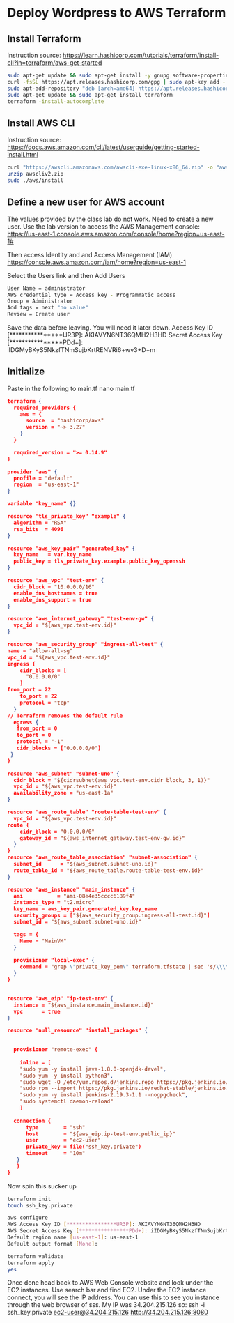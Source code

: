 # Deploy Wordpress to AWS Terraform

## Install Terraform

Instruction source: https://learn.hashicorp.com/tutorials/terraform/install-cli?in=terraform/aws-get-started

```bash
sudo apt-get update && sudo apt-get install -y gnupg software-properties-common curl
curl -fsSL https://apt.releases.hashicorp.com/gpg | sudo apt-key add -
sudo apt-add-repository "deb [arch=amd64] https://apt.releases.hashicorp.com $(lsb_release -cs) main"
sudo apt-get update && sudo apt-get install terraform
terraform -install-autocomplete
```

## Install AWS CLI

Instruction source: https://docs.aws.amazon.com/cli/latest/userguide/getting-started-install.html 

```bash
curl "https://awscli.amazonaws.com/awscli-exe-linux-x86_64.zip" -o "awscliv2.zip"
unzip awscliv2.zip
sudo ./aws/install
```

## Define a new user for AWS account

The values provided by the class lab do not work.  Need to create a new user.  Use the lab version to access the AWS Management console:
https://us-east-1.console.aws.amazon.com/console/home?region=us-east-1#

Then access Identity and and Access Management (IAM) https://console.aws.amazon.com/iam/home?region=us-east-1

Select the Users link and then Add Users

```bash
User Name = administrator
AWS credential type = Access key - Programmatic access
Group = Administrator
Add tags = next "no value"
Review = Create user
```

Save the data before leaving.  You will need it later down.
Access Key ID [****************UR3P]: AKIAVYN6NT36QMH2H3HD
Secret Access Key [****************PDd+]: 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

## Initialize 
Paste in the following to main.tf
nano main.tf

```json
terraform {
  required_providers {
    aws = {
      source  = "hashicorp/aws"
      version = "~> 3.27"
    }
  }

  required_version = ">= 0.14.9"
}

provider "aws" {
  profile = "default"
  region  = "us-east-1"
}

variable "key_name" {}

resource "tls_private_key" "example" {
  algorithm = "RSA"
  rsa_bits  = 4096
}

resource "aws_key_pair" "generated_key" {
  key_name   = var.key_name
  public_key = tls_private_key.example.public_key_openssh
}

resource "aws_vpc" "test-env" {
  cidr_block = "10.0.0.0/16"
  enable_dns_hostnames = true
  enable_dns_support = true
}

resource "aws_internet_gateway" "test-env-gw" {
  vpc_id = "${aws_vpc.test-env.id}"
}

resource "aws_security_group" "ingress-all-test" {
name = "allow-all-sg"
vpc_id = "${aws_vpc.test-env.id}"
ingress {
    cidr_blocks = [
      "0.0.0.0/0"
    ]
from_port = 22
    to_port = 22
    protocol = "tcp"
  }
// Terraform removes the default rule
  egress {
   from_port = 0
   to_port = 0
   protocol = "-1"
   cidr_blocks = ["0.0.0.0/0"]
 }
}

resource "aws_subnet" "subnet-uno" {
  cidr_block = "${cidrsubnet(aws_vpc.test-env.cidr_block, 3, 1)}"
  vpc_id = "${aws_vpc.test-env.id}"
  availability_zone = "us-east-1a"
}

resource "aws_route_table" "route-table-test-env" {
  vpc_id = "${aws_vpc.test-env.id}"
route {
    cidr_block = "0.0.0.0/0"
    gateway_id = "${aws_internet_gateway.test-env-gw.id}"
  }
}
resource "aws_route_table_association" "subnet-association" {
  subnet_id      = "${aws_subnet.subnet-uno.id}"
  route_table_id = "${aws_route_table.route-table-test-env.id}"
}

resource "aws_instance" "main_instance" {
  ami           = "ami-08e4e35cccc6189f4"
  instance_type = "t2.micro"
  key_name = aws_key_pair.generated_key.key_name
  security_groups = ["${aws_security_group.ingress-all-test.id}"]
  subnet_id = "${aws_subnet.subnet-uno.id}"

  tags = {
    Name = "MainVM"
  }
  
  provisioner "local-exec" {
    command = "grep \"private_key_pem\" terraform.tfstate | sed 's/\\\\n/\\n/g' | head -n -1 | tr \"\\\"\" \"\\n\" | tail +4 > ssh_key.private  ; chmod 600 ssh_key.private"
  }
}


resource "aws_eip" "ip-test-env" {
  instance = "${aws_instance.main_instance.id}"
  vpc      = true
}

resource "null_resource" "install_packages" {

  
  provisioner "remote-exec" {
    
    inline = [
    "sudo yum -y install java-1.8.0-openjdk-devel",
    "sudo yum -y install python3",
    "sudo wget -O /etc/yum.repos.d/jenkins.repo https://pkg.jenkins.io/redhat-stable/jenkins.repo",
    "sudo rpm --import https://pkg.jenkins.io/redhat-stable/jenkins.io.key",
    "sudo yum -y install jenkins-2.19.3-1.1 --nogpgcheck",
    "sudo systemctl daemon-reload"
    ]
 
  connection {
      type        = "ssh"
      host        = "${aws_eip.ip-test-env.public_ip}"
      user        = "ec2-user"
      private_key = file("ssh_key.private")
      timeout     = "10m"
   }
   }
}

```

Now spin this sucker up

```bash
terraform init
touch ssh_key.private

aws configure
AWS Access Key ID [****************UR3P]: AKIAVYN6NT36QMH2H3HD
AWS Secret Access Key [****************PDd+]: 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
Default region name [us-east-1]: us-east-1
Default output format [None]: 

terraform validate
terraform apply
yes
```

Once done head back to AWS Web Console website and look under the EC2 instances.  Use search bar and find EC2.
Under the EC2 instance connect, you will see the IP address.  You can use this to see you instance through the web browser of sss.  My IP was 34.204.215.126 so:
ssh -i ssh_key.private ec2-user@34.204.215.126
http://34.204.215.126:8080
